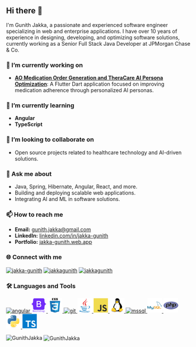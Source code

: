 ## Hi there 👋

I'm Gunith Jakka, a passionate and experienced software engineer specializing in web and enterprise applications. I have over 10 years of experience in designing, developing, and optimizing software solutions, currently working as a Senior Full Stack Java Developer at JPMorgan Chase & Co.

### 🌱 I’m currently working on
- **[AO Medication Order Generation and TheraCare AI Persona Optimization](link_to_repo)**: A Flutter Dart application focused on improving medication adherence through personalized AI personas.

### 🌱 I’m currently learning
- **Angular**
- **TypeScript**

### 👯 I’m looking to collaborate on
- Open source projects related to healthcare technology and AI-driven solutions.

### 💬 Ask me about
- Java, Spring, Hibernate, Angular, React, and more.
- Building and deploying scalable web applications.
- Integrating AI and ML in software solutions.

### 📫 How to reach me
- **Email:** [gunith.jakka@gmail.com](mailto:gunith.jakka@gmail.com)
- **LinkedIn:** [linkedin.com/in/jakka-gunith](https://www.linkedin.com/in/jakka-gunith)
- **Portfolio:** [jakka-gunith.web.app](https://jakka-gunith.web.app)

### 🌐 Connect with me
<p align="left">
  <a href="https://linkedin.com/in/jakka-gunith" target="blank"><img align="center" src="https://raw.githubusercontent.com/rahuldkjain/github-profile-readme-generator/master/src/images/icons/Social/linked-in-alt.svg" alt="jakka-gunith" height="30" width="40" /></a>
  <a href="https://instagram.com/jakkagunith" target="blank"><img align="center" src="https://raw.githubusercontent.com/rahuldkjain/github-profile-readme-generator/master/src/images/icons/Social/instagram.svg" alt="jakkagunith" height="30" width="40" /></a>
  <a href="https://leetcode.com/u/jakkagunith/" target="blank"><img align="center" src="https://raw.githubusercontent.com/rahuldkjain/github-profile-readme-generator/master/src/images/icons/Social/leet-code.svg" alt="jakkagunith" height="30" width="40" /></a>
</p>

### 🛠 Languages and Tools
<p align="left"> 
  <a href="https://angular.io" target="_blank" rel="noreferrer"> <img src="https://angular.io/assets/images/logos/angular/angular.svg" alt="angular" width="40" height="40"/> </a> 
  <a href="https://getbootstrap.com" target="_blank" rel="noreferrer"> <img src="https://raw.githubusercontent.com/devicons/devicon/master/icons/bootstrap/bootstrap-plain-wordmark.svg" alt="bootstrap" width="40" height="40"/> </a> 
  <a href="https://www.w3schools.com/css/" target="_blank" rel="noreferrer"> <img src="https://raw.githubusercontent.com/devicons/devicon/master/icons/css3/css3-original-wordmark.svg" alt="css3" width="40" height="40"/> </a> 
  <a href="https://git-scm.com/" target="_blank" rel="noreferrer"> <img src="https://www.vectorlogo.zone/logos/git-scm/git-scm-icon.svg" alt="git" width="40" height="40"/> </a> 
  <a href="https://www.java.com" target="_blank" rel="noreferrer"> <img src="https://raw.githubusercontent.com/devicons/devicon/master/icons/java/java-original.svg" alt="java" width="40" height="40"/> </a> 
  <a href="https://developer.mozilla.org/en-US/docs/Web/JavaScript" target="_blank" rel="noreferrer"> <img src="https://raw.githubusercontent.com/devicons/devicon/master/icons/javascript/javascript-original.svg" alt="javascript" width="40" height="40"/> </a> 
  <a href="https://www.linux.org/" target="_blank" rel="noreferrer"> <img src="https://raw.githubusercontent.com/devicons/devicon/master/icons/linux/linux-original.svg" alt="linux" width="40" height="40"/> </a> 
  <a href="https://www.microsoft.com/en-us/sql-server" target="_blank" rel="noreferrer"> <img src="https://www.svgrepo.com/show/303229/microsoft-sql-server-logo.svg" alt="mssql" width="40" height="40"/> </a> 
  <a href="https://www.mysql.com/" target="_blank" rel="noreferrer"> <img src="https://raw.githubusercontent.com/devicons/devicon/master/icons/mysql/mysql-original-wordmark.svg" alt="mysql" width="40" height="40"/> </a> 
  <a href="https://www.php.net" target="_blank" rel="noreferrer"> <img src="https://raw.githubusercontent.com/devicons/devicon/master/icons/php/php-original.svg" alt="php" width="40" height="40"/> </a> 
  <a href="https://www.python.org" target="_blank" rel="noreferrer"> <img src="https://raw.githubusercontent.com/devicons/devicon/master/icons/python/python-original.svg" alt="python" width="40" height="40"/> </a> 
  <a href="https://www.typescriptlang.org/" target="_blank" rel="noreferrer"> <img src="https://raw.githubusercontent.com/devicons/devicon/master/icons/typescript/typescript-original.svg" alt="typescript" width="40" height="40"/> </a> 
</p>

<p><img align="left" src="https://github-readme-stats.vercel.app/api/top-langs?username=GunithJakka&show_icons=true&locale=en&layout=compact" alt="GunithJakka" /></p>

<p>&nbsp;<img align="center" src="https://github-readme-stats.vercel.app/api?username=GunithJakka&show_icons=true&locale=en" alt="GunithJakka" /></p>
